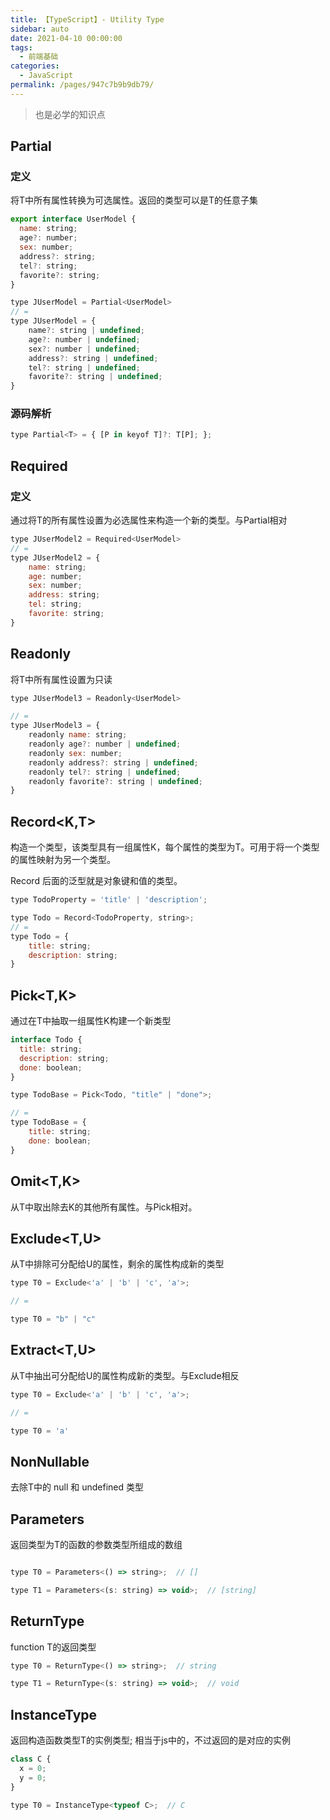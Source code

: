 ```yaml
---
title: 【TypeScript】- Utility Type
sidebar: auto
date: 2021-04-10 00:00:00
tags: 
  - 前端基础
categories: 
  - JavaScript
permalink: /pages/947c7b9b9db79/
---
```


> 也是必学的知识点
<!-- more -->

## Partial<T>

### 定义

将T中所有属性转换为可选属性。返回的类型可以是T的任意子集

```js
export interface UserModel {
  name: string;
  age?: number;
  sex: number;
  address?: string;
  tel?: string;
  favorite?: string;
}

type JUserModel = Partial<UserModel>
// =
type JUserModel = {
    name?: string | undefined;
    age?: number | undefined;
    sex?: number | undefined;
    address?: string | undefined;
    tel?: string | undefined;
    favorite?: string | undefined;
}
```

### 源码解析
```js
type Partial<T> = { [P in keyof T]?: T[P]; };
```

## Required<T>

### 定义

通过将T的所有属性设置为必选属性来构造一个新的类型。与Partial相对

```js
type JUserModel2 = Required<UserModel>
// =
type JUserModel2 = {
    name: string;
    age: number;
    sex: number;
    address: string;
    tel: string;
    favorite: string;
}
```

## Readonly<T>
将T中所有属性设置为只读

```js
type JUserModel3 = Readonly<UserModel>

// =
type JUserModel3 = {
    readonly name: string;
    readonly age?: number | undefined;
    readonly sex: number;
    readonly address?: string | undefined;
    readonly tel?: string | undefined;
    readonly favorite?: string | undefined;
}
```

## Record<K,T>
构造一个类型，该类型具有一组属性K，每个属性的类型为T。可用于将一个类型的属性映射为另一个类型。

Record 后面的泛型就是对象键和值的类型。

```js
type TodoProperty = 'title' | 'description';

type Todo = Record<TodoProperty, string>;
// =
type Todo = {
    title: string;
    description: string;
}
```

## Pick<T,K>
通过在T中抽取一组属性K构建一个新类型

```js
interface Todo {
  title: string;
  description: string;
  done: boolean;
}

type TodoBase = Pick<Todo, "title" | "done">;

// =
type TodoBase = {
    title: string;
    done: boolean;
}
```

## Omit<T,K>
从T中取出除去K的其他所有属性。与Pick相对。


## Exclude<T,U>
从T中排除可分配给U的属性，剩余的属性构成新的类型

```js
type T0 = Exclude<'a' | 'b' | 'c', 'a'>; 

// = 

type T0 = "b" | "c"
```
## Extract<T,U>

从T中抽出可分配给U的属性构成新的类型。与Exclude相反

```js
type T0 = Exclude<'a' | 'b' | 'c', 'a'>; 

// = 

type T0 = 'a'
```

## NonNullable<T>

去除T中的 null 和 undefined 类型

## Parameters<T>
返回类型为T的函数的参数类型所组成的数组

```js

type T0 = Parameters<() => string>;  // []

type T1 = Parameters<(s: string) => void>;  // [string]
```

## ReturnType<T>
function T的返回类型
```js
type T0 = ReturnType<() => string>;  // string

type T1 = ReturnType<(s: string) => void>;  // void

```
## InstanceType<T>
返回构造函数类型T的实例类型; 相当于js中的，不过返回的是对应的实例

```js
class C {
  x = 0;
  y = 0;
}

type T0 = InstanceType<typeof C>;  // C
```